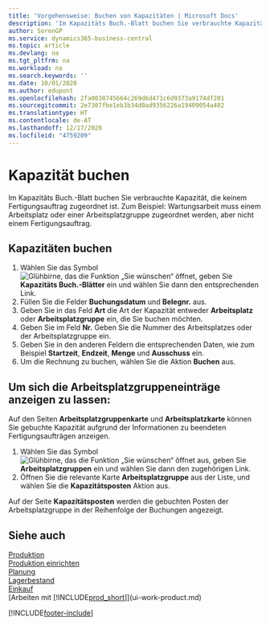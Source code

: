 ```yaml
---
title: 'Vorgehensweise: Buchen von Kapazitäten | Microsoft Docs'
description: 'Im Kapazitäts Buch.-Blatt buchen Sie verbrauchte Kapazität, die keinem Fertigungsauftrag zugeordnet ist. Zum Beispiel: Wartungsarbeit muss einem Arbeitsplatz oder einer Arbeitsplatzgruppe zugeordnet werden, aber nicht einem Fertigungsauftrag.'
author: SorenGP
ms.service: dynamics365-business-central
ms.topic: article
ms.devlang: na
ms.tgt_pltfrm: na
ms.workload: na
ms.search.keywords: ''
ms.date: 10/01/2020
ms.author: edupont
ms.openlocfilehash: 2fa0038745664c269d6d471c6d9373a9174df201
ms.sourcegitcommit: 2e7307fbe1eb3b34d0ad9356226a19409054a402
ms.translationtype: HT
ms.contentlocale: de-AT
ms.lasthandoff: 12/17/2020
ms.locfileid: "4759209"
---
```

# <a name="post-capacities"></a>Kapazität buchen
Im Kapazitäts Buch.-Blatt buchen Sie verbrauchte Kapazität, die keinem Fertigungsauftrag zugeordnet ist. Zum Beispiel: Wartungsarbeit muss einem Arbeitsplatz oder einer Arbeitsplatzgruppe zugeordnet werden, aber nicht einem Fertigungsauftrag.  

## <a name="to-post-capacities"></a>Kapazitäten buchen  
1.  Wählen Sie das Symbol ![Glühbirne, das die Funktion „Sie wünschen“ öffnet](media/ui-search/search_small.png "Tell Me-Funktion"), geben Sie **Kapazitäts Buch.-Blätter** ein und wählen Sie dann den entsprechenden Link.  
2.  Füllen Sie die Felder **Buchungsdatum** und **Belegnr.** aus.  
3.  Geben Sie in das Feld **Art** die Art der Kapazität entweder **Arbeitsplatz** oder **Arbeitsplatzgruppe** ein, die Sie buchen möchten.  
4.  Geben Sie im Feld **Nr.** Geben Sie die Nummer des Arbeitsplatzes oder der Arbeitsplatzgruppe ein.  
5.  Geben Sie in den anderen Feldern die entsprechenden Daten, wie zum Beispiel **Startzeit**, **Endzeit**, **Menge** und **Ausschuss** ein.  
6.  Um die Rechnung zu buchen, wählen Sie die Aktion **Buchen** aus.  

## <a name="to-view-work-center-ledger-entries"></a>Um sich die Arbeitsplatzgruppeneinträge anzeigen zu lassen:  
Auf den Seiten **Arbeitsplatzgruppenkarte** und **Arbeitsplatzkarte** können Sie gebuchte Kapazität aufgrund der Informationen zu beendeten Fertigungsaufträgen anzeigen.    
1.  Wählen Sie das Symbol ![Glühbirne, das die Funktion „Sie wünschen“ öffnet](media/ui-search/search_small.png "Tell Me-Funktion") aus, geben Sie **Arbeitsplatzgruppen** ein und wählen Sie dann den zugehörigen Link.  
2.  Öffnen Sie die relevante Karte **Arbeitsplatzgruppe** aus der Liste, und wählen Sie die **Kapazitätsposten** Aktion aus.  

Auf der Seite **Kapazitätsposten** werden die gebuchten Posten der Arbeitsplatzgruppe in der Reihenfolge der Buchungen angezeigt.   

## <a name="see-also"></a>Siehe auch  
[Produktion](production-manage-manufacturing.md)    
[Produktion einrichten](production-configure-production-processes.md)  
[Planung](production-planning.md)      
[Lagerbestand](inventory-manage-inventory.md)  
[Einkauf](purchasing-manage-purchasing.md)  
[Arbeiten mit [!INCLUDE[prod_short](includes/prod_short.md)]](ui-work-product.md)


[!INCLUDE[footer-include](includes/footer-banner.md)]
